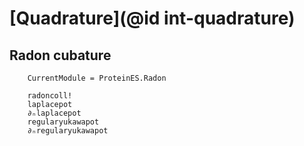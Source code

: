 # [Quadrature](@id int-quadrature)

## Radon cubature
```@meta
    CurrentModule = ProteinES.Radon
```

```@docs
    radoncoll!
    laplacepot
    ∂ₙlaplacepot
    regularyukawapot
    ∂ₙregularyukawapot
```
